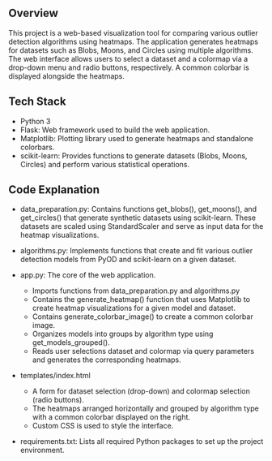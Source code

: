 ## Overview
This project is a web-based visualization tool for comparing various outlier detection algorithms using heatmaps. The application generates heatmaps for datasets such as Blobs, Moons, and Circles using multiple algorithms. The web interface allows users to select a dataset and a colormap via a drop-down menu and radio buttons, respectively. A common colorbar is displayed alongside the heatmaps.

## Tech Stack
- Python 3
- Flask: Web framework used to build the web application.
- Matplotlib: Plotting library used to generate heatmaps and standalone colorbars.
- scikit-learn: Provides functions to generate datasets (Blobs, Moons, Circles) and perform various statistical operations.

## Code Explanation
- data_preparation.py: Contains functions get_blobs(), get_moons(), and get_circles() that generate synthetic datasets using scikit-learn. These datasets are scaled using StandardScaler and serve as input data for the heatmap visualizations.

- algorithms.py: Implements functions that create and fit various outlier detection models from PyOD and scikit-learn on a given dataset.

- app.py: The core of the web application.
  - Imports functions from data_preparation.py and algorithms.py
  - Contains the generate_heatmap() function that uses Matplotlib to create heatmap visualizations for a given model and dataset.
  - Contains generate_colorbar_image() to create a common colorbar image.
  - Organizes models into groups by algorithm type using get_models_grouped().
  - Reads user selections dataset and colormap via query parameters and generates the corresponding heatmaps.

- templates/index.html
  - A form for dataset selection (drop-down) and colormap selection (radio buttons).
  - The heatmaps arranged horizontally and grouped by algorithm type with a common colorbar displayed on the right.
  - Custom CSS is used to style the interface.

- requirements.txt: Lists all required Python packages to set up the project environment.
